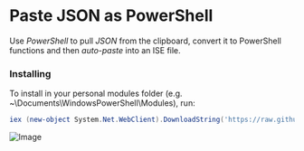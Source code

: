 Paste JSON as PowerShell
===
Use *PowerShell* to pull *JSON* from the clipboard, convert it to PowerShell functions and then *auto-paste* into an ISE file.

### Installing

To install in your personal modules folder (e.g. ~\Documents\WindowsPowerShell\Modules), run:

```powershell
iex (new-object System.Net.WebClient).DownloadString('https://raw.github.com/dfinke/PasteJSONasPowerShell/master/Install.ps1')
```

![Image](https://raw.github.com/dfinke/PasteJSONasPowerShell/master/images/PastJSONAsPowerShell.gif)